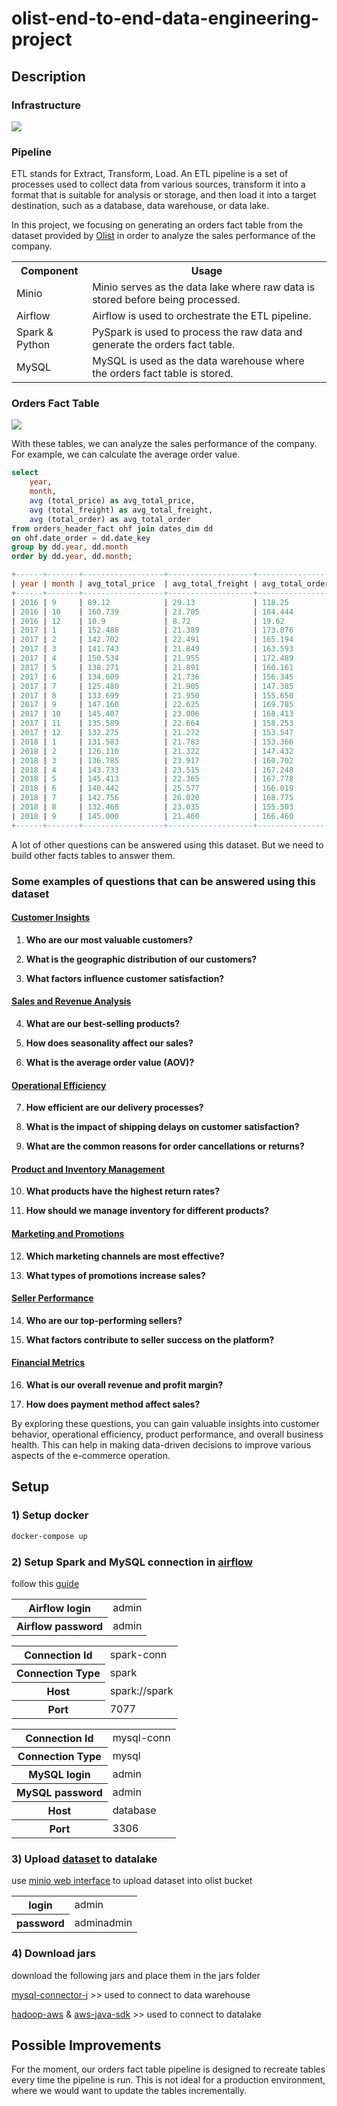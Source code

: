 # olist-end-to-end-data-engineering-project

## Description

### Infrastructure

<img src="images/olist-architecture.drawio.svg">

### Pipeline

ETL stands for Extract, Transform, Load. An ETL pipeline is a set of processes used to collect data from various
sources, transform it into a format that is suitable for analysis or storage, and then load it into a target
destination, such as a database, data warehouse, or data lake.

In this project, we focusing on generating an orders fact table from the dataset provided
by [Olist](https://www.kaggle.com/olistbr/brazilian-ecommerce) in order to analyze the sales performance of the company.

<table>
    <tr>
        <th>Component</th>
        <th>Usage</th>
    </tr>
    <tr>
        <td>Minio</td>
        <td>Minio serves as the data lake where raw data is stored before being processed.</td>
    </tr>
    <tr>
        <td>Airflow</td>
        <td>Airflow is used to orchestrate the ETL pipeline.</td>
    </tr>
    <tr>
        <td>Spark & Python</td>
        <td>PySpark is used to process the raw data and generate the orders fact table.</td>
    </tr>
    <tr>
        <td>MySQL</td>
        <td>MySQL is used as the data warehouse where the orders fact table is stored.</td>
    </tr>
</table>

### Orders Fact Table

<img src="images/olist_dw.png">

With these tables, we can analyze the sales performance of the company. For example, we can calculate the average order
value.

```sql
select
    year, 
    month, 
    avg (total_price) as avg_total_price, 
    avg (total_freight) as avg_total_freight, 
    avg (total_order) as avg_total_order
from orders_header_fact ohf join dates_dim dd
on ohf.date_order = dd.date_key
group by dd.year, dd.month
order by dd.year, dd.month;

+------+-------+------------------+-------------------+------------------+
| year | month | avg_total_price  | avg_total_freight | avg_total_order  |
+------+-------+------------------+-------------------+------------------+
| 2016 | 9     | 89.12            | 29.13             | 118.25           |
| 2016 | 10    | 160.739          | 23.705            | 184.444          |
| 2016 | 12    | 10.9             | 8.72              | 19.62            |
| 2017 | 1     | 152.488          | 21.389            | 173.876          |
| 2017 | 2     | 142.702          | 22.491            | 165.194          |
| 2017 | 3     | 141.743          | 21.849            | 163.593          |
| 2017 | 4     | 150.534          | 21.955            | 172.489          |
| 2017 | 5     | 138.271          | 21.891            | 160.161          |
| 2017 | 6     | 134.609          | 21.736            | 156.345          |
| 2017 | 7     | 125.480          | 21.905            | 147.385          |
| 2017 | 8     | 133.699          | 21.950            | 155.650          |
| 2017 | 9     | 147.160          | 22.625            | 169.785          |
| 2017 | 10    | 145.407          | 23.006            | 168.413          |
| 2017 | 11    | 135.589          | 22.664            | 158.253          |
| 2017 | 12    | 132.275          | 21.272            | 153.547          |
| 2018 | 1     | 131.583          | 21.783            | 153.366          |
| 2018 | 2     | 126.110          | 21.322            | 147.432          |
| 2018 | 3     | 136.785          | 23.917            | 160.702          |
| 2018 | 4     | 143.733          | 23.515            | 167.248          |
| 2018 | 5     | 145.413          | 22.365            | 167.778          |
| 2018 | 6     | 140.442          | 25.577            | 166.019          |
| 2018 | 7     | 142.756          | 26.020            | 168.775          |
| 2018 | 8     | 132.468          | 23.035            | 155.503          |
| 2018 | 9     | 145.000          | 21.460            | 166.460          |
+------+-------+------------------+-------------------+------------------+
```

A lot of other questions can be answered using this dataset. But we need to build other facts tables to answer them.

### Some examples of questions that can be answered using this dataset

#### <ins>Customer Insights</ins>

1. **Who are our most valuable customers?**

2. **What is the geographic distribution of our customers?**

3. **What factors influence customer satisfaction?**

#### <ins>Sales and Revenue Analysis</ins>

4. **What are our best-selling products?**

5. **How does seasonality affect our sales?**

6. **What is the average order value (AOV)?**

#### <ins>Operational Efficiency</ins>

7. **How efficient are our delivery processes?**

8. **What is the impact of shipping delays on customer satisfaction?**

9. **What are the common reasons for order cancellations or returns?**

#### <ins>Product and Inventory Management</ins>

10. **What products have the highest return rates?**

11. **How should we manage inventory for different products?**

#### <ins>Marketing and Promotions</ins>

12. **Which marketing channels are most effective?**

13. **What types of promotions increase sales?**

#### <ins>Seller Performance</ins>

14. **Who are our top-performing sellers?**

15. **What factors contribute to seller success on the platform?**

#### <ins>Financial Metrics</ins>

16. **What is our overall revenue and profit margin?**

17. **How does payment method affect sales?**

By exploring these questions, you can gain valuable insights into customer behavior, operational efficiency, product
performance, and overall business health. This can help in making data-driven decisions to improve various aspects of
the e-commerce operation.

## Setup

### 1) Setup docker

```bash
docker-compose up
```

### 2) Setup Spark and MySQL connection in [airflow](http://localhost:8080/home)

follow
this [guide](https://airflow.apache.org/docs/apache-airflow/stable/howto/connection.html#creating-a-connection-with-the-ui)

<table>
  <tr>
    <th>Airflow login</th>
    <td>admin</td>
  </tr>
  <tr>
    <th>Airflow password</th>
    <td>admin</td>
  </tr>
</table>

<table>
  <tr>
    <th>Connection Id</th>
    <td>spark-conn</td>
  </tr>
  <tr>
    <th>Connection Type</th>
    <td>spark</td>
  </tr>
  <tr>
    <th>Host</th>
    <td>spark://spark</td>
  </tr>
  <tr>
    <th>Port</th>
    <td>7077</td>
  </tr>
</table>

<table>
    <tr>
        <th>Connection Id</th>
        <td>mysql-conn</td>
    </tr>
    <tr>
        <th>Connection Type</th>
        <td>mysql</td>
    </tr>
    <tr>
        <th>MySQL login</th>
        <td>admin</td>
    </tr>
    <tr>
        <th>MySQL password</th>
        <td>admin</td>
    </tr>
    <tr>
        <th>Host</th>
        <td>database</td>
    </tr>
    <tr>
        <th>Port</th>
        <td>3306</td>
    </tr>
</table>

### 3) Upload [dataset](https://www.kaggle.com/datasets/olistbr/brazilian-ecommerce) to datalake

use [minio web interface](http://localhost:9000) to upload dataset into olist bucket
<table>
  <tr>
    <th>login</th>
    <td>admin</td>
  </tr>
  <tr>
    <th>password</th>
    <td>adminadmin</td>
  </tr>
</table>

### 4) Download jars

download the following jars and place them in the jars folder

[mysql-connector-j](https://repo.maven.apache.org/maven2/com/mysql/mysql-connector-j/8.4.0/mysql-connector-j-8.4.0.jar) >>
used to connect to data warehouse

[hadoop-aws](https://repo.maven.apache.org/maven2/org/apache/hadoop/hadoop-aws/3.3.4/hadoop-aws-3.3.4.jar) & [aws-java-sdk](https://repo.maven.apache.org/maven2/com/amazonaws/aws-java-sdk-bundle/1.12.262/aws-java-sdk-bundle-1.12.262.jar) >>
used to connect to datalake

## Possible Improvements

For the moment, our orders fact table pipeline is designed to recreate tables every time the pipeline is run. This is not ideal for a production environment, where we would want to update the tables incrementally. 